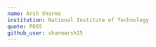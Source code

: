 ```yaml
---
name: Arsh Sharma 
institution: National Institute of Technology 
quote: FOSS 
github_user: sharmarsh15 
---
```

